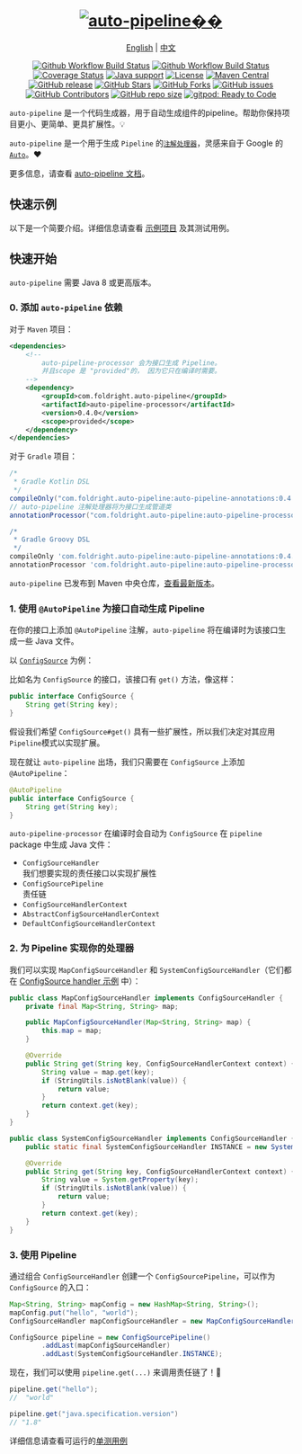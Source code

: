 # <div align="center"><a href="#"><img src="https://user-images.githubusercontent.com/1063891/233436006-857e06d6-90d1-42fa-ac5a-e953b80526de.png" alt="auto-pipeline��"></a></div>

<p align="center">
<a href="README.md">English</a> | <a href="README_zh-Hans.md">中文</a>
</p>

<p align="center">
<a href="https://github.com/foldright/auto-pipeline/actions/workflows/ci.yml"><img src="https://img.shields.io/github/actions/workflow/status/foldright/auto-pipeline/ci.yml?branch=main&logo=github&logoColor=white&label=fast ci" alt="Github Workflow Build Status"></a>
<a href="https://github.com/foldright/auto-pipeline/actions/workflows/strong-ci.yml"><img src="https://img.shields.io/github/actions/workflow/status/foldright/auto-pipeline/strong-ci.yml?branch=main&logo=github&logoColor=white&label=strong ci" alt="Github Workflow Build Status"></a>
<a href="https://codecov.io/gh/foldright/auto-pipeline"><img src="https://img.shields.io/codecov/c/github/foldright/auto-pipeline/main?logo=codecov&logoColor=white" alt="Coverage Status"></a>
<a href="https://openjdk.java.net/"><img src="https://img.shields.io/badge/Java-8+-green?logo=openjdk&logoColor=white" alt="Java support"></a>
<a href="https://www.apache.org/licenses/LICENSE-2.0.html"><img src="https://img.shields.io/github/license/foldright/auto-pipeline?color=4D7A97&logo=apache" alt="License"></a>
<a href="https://search.maven.org/search?q=g:com.foldright.auto-pipeline"><img src="https://img.shields.io/maven-central/v/com.foldright.auto-pipeline/auto-pipeline-annotations?logo=apache-maven" alt="Maven Central"></a>
<a href="https://github.com/foldright/auto-pipeline/releases"><img src="https://img.shields.io/github/release/foldright/auto-pipeline.svg" alt="GitHub release"></a>
<a href="https://github.com/foldright/auto-pipeline/stargazers"><img src="https://img.shields.io/github/stars/foldright/auto-pipeline" alt="GitHub Stars"></a>
<a href="https://github.com/foldright/auto-pipeline/fork"><img src="https://img.shields.io/github/forks/foldright/auto-pipeline" alt="GitHub Forks"></a>
<a href="https://github.com/foldright/auto-pipeline/issues"><img src="https://img.shields.io/github/issues/foldright/auto-pipeline" alt="GitHub issues"></a>
<a href="https://github.com/foldright/auto-pipeline/graphs/contributors"><img src="https://img.shields.io/github/contributors/foldright/auto-pipeline" alt="GitHub Contributors"></a>
<a href="https://github.com/foldright/auto-pipeline"><img src="https://img.shields.io/github/repo-size/foldright/auto-pipeline" alt="GitHub repo size"></a>
<a href="https://gitpod.io/#https://github.com/foldright/auto-pipeline"><img src="https://img.shields.io/badge/Gitpod-ready--to--code-green?label=gitpod&logo=gitpod&logoColor=white" alt="gitpod: Ready to Code"></a>
</p>

`auto-pipeline` 是一个代码生成器，用于自动生成组件的pipeline。帮助你保持项目更小、更简单、更具扩展性。💡

`auto-pipeline` 是一个用于生成 `Pipeline` 的[`注解处理器`](https://docs.oracle.com/javase/8/docs/api/javax/annotation/processing/package-summary.html)，灵感来自于 Google 的 [`Auto`](https://github.com/google/auto)。❤️

更多信息，请查看 [auto-pipeline 文档](https://foldright.io/auto-pipeline/)。

## 快速示例

以下是一个简要介绍。详细信息请查看 [示例项目](auto-pipeline-examples) 及其测试用例。

## 快速开始

`auto-pipeline` 需要 Java 8 或更高版本。

### 0. 添加 `auto-pipeline` 依赖

对于 `Maven` 项目：

```xml
<dependencies>
    <!--
        auto-pipeline-processor 会为接口生成 Pipeline。
        并且scope 是 "provided"的， 因为它只在编译时需要。
    -->
    <dependency>
        <groupId>com.foldright.auto-pipeline</groupId>
        <artifactId>auto-pipeline-processor</artifactId>
        <version>0.4.0</version>
        <scope>provided</scope>
    </dependency>
</dependencies>
```

对于 `Gradle` 项目：

```groovy
/*
 * Gradle Kotlin DSL
 */
compileOnly("com.foldright.auto-pipeline:auto-pipeline-annotations:0.4.0")
// auto-pipeline 注解处理器将为接口生成管道类
annotationProcessor("com.foldright.auto-pipeline:auto-pipeline-processor:0.4.0")

/*
 * Gradle Groovy DSL
 */
compileOnly 'com.foldright.auto-pipeline:auto-pipeline-annotations:0.4.0'
annotationProcessor 'com.foldright.auto-pipeline:auto-pipeline-processor:0.4.0'
```

`auto-pipeline` 已发布到 Maven 中央仓库，[查看最新版本](https://search.maven.org/search?q=g:com.foldright.auto-pipeline)。

### 1. 使用 `@AutoPipeline` 为接口自动生成 Pipeline

在你的接口上添加 `@AutoPipeline` 注解，`auto-pipeline` 将在编译时为该接口生成一些 Java 文件。

以 [`ConfigSource`](auto-pipeline-examples/src/main/java/com/foldright/examples/config/ConfigSource.java) 为例：

比如名为 `ConfigSource` 的接口，该接口有 `get()` 方法，像这样：

```java
public interface ConfigSource {
    String get(String key);
}
```

假设我们希望 `ConfigSource#get()` 具有一些扩展性，所以我们决定对其应用`Pipeline`模式以实现扩展。

现在就让 `auto-pipeline` 出场，我们只需要在 `ConfigSource` 上添加 `@AutoPipeline`：

```java
@AutoPipeline
public interface ConfigSource {
    String get(String key);
}
```

`auto-pipeline-processor` 在编译时会自动为 `ConfigSource` 在 `pipeline` package 中生成 Java 文件：

- `ConfigSourceHandler`  
  我们想要实现的责任接口以实现扩展性
- `ConfigSourcePipeline`  
  责任链
- `ConfigSourceHandlerContext`
- `AbstractConfigSourceHandlerContext`
- `DefaultConfigSourceHandlerContext`

### 2. 为 Pipeline 实现你的处理器

我们可以实现 `MapConfigSourceHandler` 和 `SystemConfigSourceHandler`（它们都在 [ConfigSource handler 示例](auto-pipeline-examples/src/main/java/com/foldright/examples/config/handler) 中）：

```java
public class MapConfigSourceHandler implements ConfigSourceHandler {
    private final Map<String, String> map;

    public MapConfigSourceHandler(Map<String, String> map) {
        this.map = map;
    }

    @Override
    public String get(String key, ConfigSourceHandlerContext context) {
        String value = map.get(key);
        if (StringUtils.isNotBlank(value)) {
            return value;
        }
        return context.get(key);
    }
}

public class SystemConfigSourceHandler implements ConfigSourceHandler {
    public static final SystemConfigSourceHandler INSTANCE = new SystemConfigSourceHandler();

    @Override
    public String get(String key, ConfigSourceHandlerContext context) {
        String value = System.getProperty(key);
        if (StringUtils.isNotBlank(value)) {
            return value;
        }
        return context.get(key);
    }
}
```

### 3. 使用 Pipeline

通过组合 `ConfigSourceHandler` 创建一个 `ConfigSourcePipeline`，可以作为 `ConfigSource` 的入口：

```java
Map<String, String> mapConfig = new HashMap<String, String>();
mapConfig.put("hello", "world");
ConfigSourceHandler mapConfigSourceHandler = new MapConfigSourceHandler(mapConfig);

ConfigSource pipeline = new ConfigSourcePipeline()
        .addLast(mapConfigSourceHandler)
        .addLast(SystemConfigSourceHandler.INSTANCE);
```

现在，我们可以使用 `pipeline.get(...)` 来调用责任链了！🎉

```java
pipeline.get("hello");
//  "world"

pipeline.get("java.specification.version")
// "1.8"
```

详细信息请查看可运行的[单测用例](auto-pipeline-examples/src/test/java/com/foldright/examples/config/pipeline/ConfigSourceTest.kt)